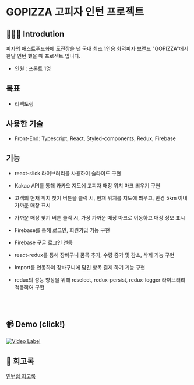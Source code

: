 # GOPIZZA 고피자 인턴 프로젝트

## 👨🏻‍💻 Introdution

피자의 패스트푸드화에 도전장을 낸 국내 최초 1인용 화덕피자 브랜드 "GOPIZZA"에서 한달 인턴 했을 때 프로젝트 입니다.

- 인원 : 프론트 1명

## 목표

- 리팩토링

## 사용한 기술

- Front-End: Typescript, React, Styled-components, Redux, Firebase

## 기능

- react-slick 라이브러리를 사용하여 슬라이드 구현
- Kakao API를 통해 카카오 지도에 고피자 매장 위치 마크 띄우기 구현
- 고객의 현재 위치 찾기 버튼을 클릭 시, 현재 위치를 지도에 띄우고, 반경 5km 이내 가까운 매장 표시
- 가까운 매장 찾기 버튼 클릭 시, 가장 가까운 매장 마크로 이동하고 매장 정보 표시
- Firebase를 통해 로그인, 회원가입 기능 구현
- Firebase 구글 로그인 연동
- react-redux를 통해 장바구니 품목 추가, 수량 증가 및 감소, 삭제 기능 구현
- Import를 연동하여 장바구니에 담긴 항목 결제 하기 기능 구현
- redux의 성능 향상을 위해 reselect, redux-persist, redux-logger 라이브러리 적용하여 구현

  <br/><br/>

## 📹 Demo (click!)

[![Video Label](https://dcamp.kr/api/sites/default/files/_1539233623.png)](https://youtu.be/ehIKADIH6eE)

## 📝 회고록

[인턴쉽 회고록](https://ljtaek2.tistory.com/154)
